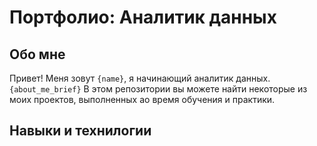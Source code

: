 # Портфолио: Аналитик данных 

## Обо мне
Привет! Меня зовут ``{name}``, я начинающий аналитик данных.
``{about_me_brief}``
В этом репозитории вы можете найти некоторые из моих проектов, выполненных ао время обучения и практики.
<br>

## Навыки и технилогии
